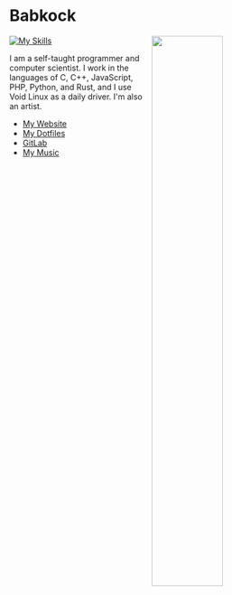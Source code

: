 # Babkock

[<img align="right" width="50%" src="https://github-readme-stats.vercel.app/api?username=Babkock&theme=onedark&count_private=true&border_radius=0&custom_title=10%2b%20Years%20Programming%20Experience&show_icons=true&include_all_commits=true&bg_color=DEG,121212,232323">](https://metrics.lecoq.io/Babkock?template=classic)

[![My Skills](https://skillicons.dev/icons?i=bash,c,cpp,css,emacs,git,gitlab,gtk,html,java,linux,mysql,nginx,nodejs,php,ps,py,qt,rust,sass,vim,vue,webpack&perline=10)](https://skillicons.dev)

I am a self-taught programmer and computer scientist. I work in the languages of C, C++, JavaScript, PHP, Python, and Rust, and I use Void Linux as a daily driver. I'm also an artist.

* [My Website](https://tannerbabcock.com/home)
* [My Dotfiles](https://gitlab.com/Babkock/Dotfiles)
* [GitLab](https://gitlab.com/Babkock/)
* [My Music](https://eraseseraser.bandcamp.com/)


